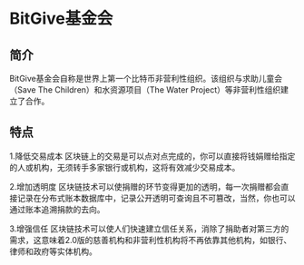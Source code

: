 # BitGive基金会
## 简介
BitGive基金会自称是世界上第一个比特币非营利性组织。该组织与求助儿童会（Save The Children）和水资源项目（The Water Project）等非营利性组织建立了合作。

## 特点
1.降低交易成本
区块链上的交易是可以点对点完成的，你可以直接将钱娟赠给指定的人或机构，无须转手多家银行或机构，这将有效减少交易成本。

2.增加透明度
区块链技术可以使捐赠的环节变得更加的透明，每一次捐赠都会直接记录在分布式账本数据库中，记录公开透明可查询且不可篡改，当然，你也可以通过账本追溯捐款的去向。

3.增强信任
区块链技术可以使人们快速建立信任关系，消除了捐助者对第三方的需求，这意味着2.0版的慈善机构和非营利性机构将不再依靠其他机构，如银行、律师和政府等实体机构。

